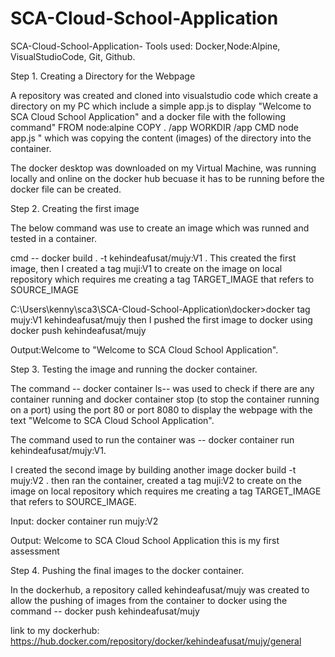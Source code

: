 # SCA-Cloud-School-Application


SCA-Cloud-School-Application-
Tools used: Docker,Node:Alpine, VisualStudioCode, Git, Github.

Step 1. Creating a Directory for the Webpage

A repository was created and cloned into visualstudio code which create a directory on my PC which include a simple app.js to display "Welcome to SCA Cloud School Application" and a docker file with the following command" FROM node:alpine COPY . /app WORKDIR /app CMD node app.js " which was copying the content (images) of the directory into the container.

The docker desktop was downloaded on my Virtual Machine, was running locally and online on the docker hub becuase it has to be running before the docker file can be created.

Step 2. Creating the first image

The below command was use to create an image which was runned and tested in a container.

   cmd -- docker build . -t kehindeafusat/mujy:V1 . This created the first image, then I created a tag muji:V1 to create on the image on local repository which requires me creating a tag TARGET_IMAGE that refers to SOURCE_IMAGE

C:\Users\kenny\sca3\SCA-Cloud-School-Application\docker>docker tag mujy:V1 kehindeafusat/mujy then I pushed the first image to docker using docker push kehindeafusat/mujy

Output:Welcome to "Welcome to SCA Cloud School Application".

Step 3. Testing the image and running the docker container.

The command -- docker container ls-- was used to check if there are any container running and docker container stop  (to stop the container running on a port) using the port 80 or port 8080 to display the webpage with the text "Welcome to SCA Cloud School Application".

The command used to run the container was -- docker container run kehindeafusat/mujy:V1. 

I created the second image by building another image docker build -t mujy:V2 . then ran the container, created a tag muji:V2 to create on the image on local repository which requires me creating a tag TARGET_IMAGE that refers to SOURCE_IMAGE. 


Input: docker container run mujy:V2

Output: Welcome to SCA Cloud School Application this is my first assessment


Step 4. Pushing the final images to the docker container.

In the dockerhub, a repository called kehindeafusat/mujy was created to allow the pushing of images from the container to docker using the command -- docker push kehindeafusat/mujy

link to my dockerhub: https://hub.docker.com/repository/docker/kehindeafusat/mujy/general
